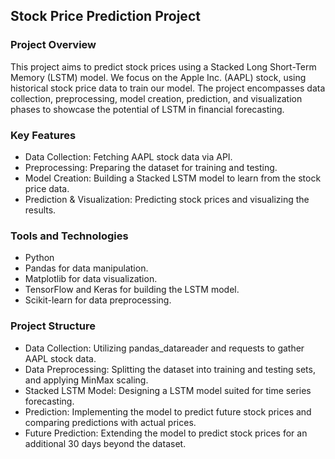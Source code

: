
## Stock Price Prediction Project
### Project Overview
This project aims to predict stock prices using a Stacked Long Short-Term Memory (LSTM) model. We focus on the Apple Inc. (AAPL) stock, using historical stock price data to train our model. The project encompasses data collection, preprocessing, model creation, prediction, and visualization phases to showcase the potential of LSTM in financial forecasting.

### Key Features
- Data Collection: Fetching AAPL stock data via API.
- Preprocessing: Preparing the dataset for training and testing.
- Model Creation: Building a Stacked LSTM model to learn from the stock price data.
- Prediction & Visualization: Predicting stock prices and visualizing the results.

### Tools and Technologies
- Python
- Pandas for data manipulation.
- Matplotlib for data visualization.
- TensorFlow and Keras for building the LSTM model.
- Scikit-learn for data preprocessing.

### Project Structure
- Data Collection: Utilizing pandas_datareader and requests to gather AAPL stock data.
- Data Preprocessing: Splitting the dataset into training and testing sets, and applying MinMax scaling.
- Stacked LSTM Model: Designing a LSTM model suited for time series forecasting.
- Prediction: Implementing the model to predict future stock prices and comparing predictions with actual prices.
- Future Prediction: Extending the model to predict stock prices for an additional 30 days beyond the dataset.